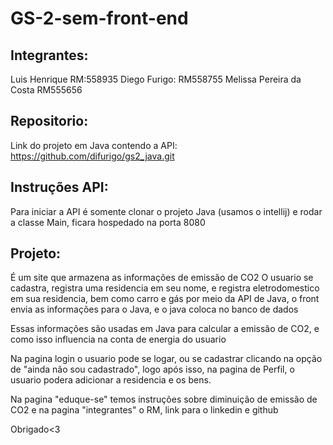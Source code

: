 # GS-2-sem-front-end

## Integrantes:

Luis Henrique RM:558935
Diego Furigo: RM558755
Melissa Pereira da Costa RM555656

## Repositorio:
Link do projeto em Java contendo a API: https://github.com/difurigo/gs2_java.git

## Instruções API:
Para iniciar a API é somente clonar o projeto Java (usamos o intellij) e rodar a classe Main, ficara hospedado na porta 8080

## Projeto:
É um site que armazena as informações de emissão de CO2
O usuario se cadastra, registra uma residencia em seu nome, e registra eletrodomestico em sua residencia, bem como carro e gás por meio da API de Java, o front envia as informações para o Java, e o java coloca no banco de dados

Essas informações são usadas em Java para calcular a emissão de CO2, e como isso influencia na conta de energia do usuario

Na pagina login o usuario pode se logar, ou se cadastrar clicando na opção de "ainda não sou cadastrado", logo após isso, na pagina de Perfil, o usuario podera adicionar a residencia e os bens.

Na pagina "eduque-se" temos instruções sobre diminuição de emissão de CO2 e na pagina "integrantes" o RM, link para o linkedin e github

Obrigado<3